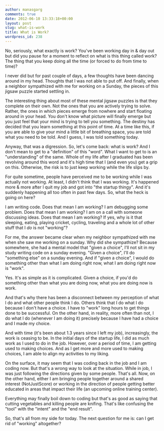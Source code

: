 ```yaml
---
author: manasgarg
comments: true
date: 2012-06-10 13:33:18+00:00
layout: post
slug: what-is-work
title: What is Work?
wordpress_id: 238
---
```


No, seriously, what exactly is work? You've been working day in & day out but did you pause for a moment to reflect on what is this thing called work? The thing that you keep doing all the time (or forced to do from time to time)?

I never did but for past couple of days, a few thoughts have been dancing around in my head. Thoughts that I was not able to put off. And finally, when a neighbor sympathized with me for working on a Sunday, the pieces of this jigsaw puzzle started settling in.

The interesting thing about most of these mental jigsaw puzzles is that they complete on their own. Not the ones that you are actively trying to solve. Rather, the ones in which pieces emerge from nowhere and start floating around in your head. You don't know what picture will finally emerge but you just feel that your mind is trying to tell you something. The destiny has decided that you learn something at this point of time. At a time like this, if you are able to give your mind a little bit of breathing space, you are told what you need to be told. And I guess, I was told something today.

Anyway, that was a digression. So, let's come back: what is work? And I don't mean to get to a "definition" of this "word". What I want to get to is an "understanding" of the same. Whole of my life after I graduated has been revolving around this word and it's high time that I (and even you) get a grip on this. Otherwise, the risk is to just keep working while the life slips by.

For quite sometime, people have perceived me to be working while I was actually not working. At least, I didn't think that I was working. It's happened more & more after I quit my job and got into "the startup thingy". And it's suddenly happening all too often in past few days. So, what the heck is going on here?

I am writing code. Does that mean I am working? I am debugging some problem. Does that mean I am working? I am on a call with someone discussing ideas. Does that mean I am working? If yes, why is it that sleeping, eating, playing cricket, cycling, traveling and a whole lot of other stuff that I *do* is not "working"?

For me, the answer became clear when my neighbor sympathized with me when she saw me working on a sunday. Why did she sympathize? Because somewhere, she had a mental model that "given a choice", I'll not sit in my study writing code on a sunday evening. "Given a choice", I'll do "something else" on a sunday evening. And if "given a choice", I would do something other than what I am doing right now, what I am doing right now is "work".

Yes. It's as simple as it is complicated. Given a choice, if you'd do something other than what you are doing now, what you are doing now is work.

And that's why there has been a disconnect between my perception of what I do and what other people think I do. Others think that I do what I do because I don't have a choice. I have to "work" long hours to get things done to be successful. On the other hand, in reality, more often than not, I do what I do (whenever I am doing it) precisely because I have had a choice and I made my choice.

And with time (it's been about 1.3 years since I left my job), increasingly, the work is ceasing to be. In the initial days of the startup life, I did as much work as I used to do in the job. However, over a period of time, I am getting used to making choices. And as I get more and more used to making choices, I am able to align my activities to my liking.

On the surface, it may seem that I was coding back in the job and I am coding now. But that's a wrong way to look at the situation. While in job, I was just following the directions given by some people. That's all. Now, on the other hand, either I am bringing people together around a shared interest (NotJustScore) or working in the direction of people getting better educated in areas that impact their life (an upcoming online training center).

Everything may finally boil down to coding but that's as good as saying that cutting vegetables and killing people are knifing. That's like confusing the "tool" with the "intent" and the "end result".

So, that's all from my side for today. The next question for me is: can I get rid of "working" altogether?
